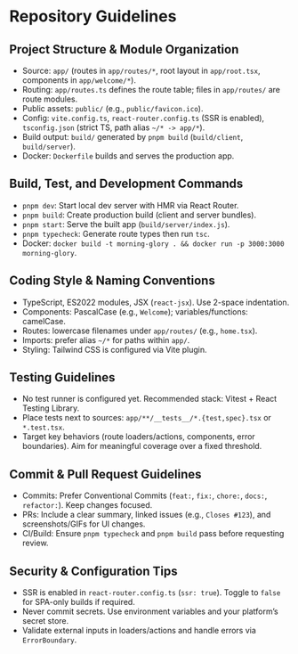 # Repository Guidelines

## Project Structure & Module Organization
- Source: `app/` (routes in `app/routes/*`, root layout in `app/root.tsx`, components in `app/welcome/*`).
- Routing: `app/routes.ts` defines the route table; files in `app/routes/` are route modules.
- Public assets: `public/` (e.g., `public/favicon.ico`).
- Config: `vite.config.ts`, `react-router.config.ts` (SSR is enabled), `tsconfig.json` (strict TS, path alias `~/* -> app/*`).
- Build output: `build/` generated by `pnpm build` (`build/client`, `build/server`).
- Docker: `Dockerfile` builds and serves the production app.

## Build, Test, and Development Commands
- `pnpm dev`: Start local dev server with HMR via React Router.
- `pnpm build`: Create production build (client and server bundles).
- `pnpm start`: Serve the built app (`build/server/index.js`).
- `pnpm typecheck`: Generate route types then run `tsc`.
- Docker: `docker build -t morning-glory . && docker run -p 3000:3000 morning-glory`.

## Coding Style & Naming Conventions
- TypeScript, ES2022 modules, JSX (`react-jsx`). Use 2-space indentation.
- Components: PascalCase (e.g., `Welcome`); variables/functions: camelCase.
- Routes: lowercase filenames under `app/routes/` (e.g., `home.tsx`).
- Imports: prefer alias `~/*` for paths within `app/`.
- Styling: Tailwind CSS is configured via Vite plugin.

## Testing Guidelines
- No test runner is configured yet. Recommended stack: Vitest + React Testing Library.
- Place tests next to sources: `app/**/__tests__/*.{test,spec}.tsx` or `*.test.tsx`.
- Target key behaviors (route loaders/actions, components, error boundaries). Aim for meaningful coverage over a fixed threshold.

## Commit & Pull Request Guidelines
- Commits: Prefer Conventional Commits (`feat:`, `fix:`, `chore:`, `docs:`, `refactor:`). Keep changes focused.
- PRs: Include a clear summary, linked issues (e.g., `Closes #123`), and screenshots/GIFs for UI changes.
- CI/Build: Ensure `pnpm typecheck` and `pnpm build` pass before requesting review.

## Security & Configuration Tips
- SSR is enabled in `react-router.config.ts` (`ssr: true`). Toggle to `false` for SPA-only builds if required.
- Never commit secrets. Use environment variables and your platform’s secret store.
- Validate external inputs in loaders/actions and handle errors via `ErrorBoundary`.

